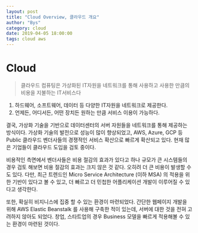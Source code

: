 ```yaml
---
layout: post
title: "Cloud Overview, 클라우드 개요"
author: "Bys"
category: cloud
date: 2019-04-05 18:00:00
tags: cloud aws
---
```


# Cloud
> 클라우드 컴퓨팅은 가상화된 IT자원을 네트워크를 통해 사용하고 사용한 만큼의 비용을 지불하는 IT서비스다
1. 하드웨어, 소프트웨어, 데이터 등 다양한 IT자원을 네트워크로 제공한다.
2. 언제든, 어디서든, 어떤 장치든 원하는 만큼 서비스 이용이 가능하다.

결국, 가상화 기술을 기반으로 데이터센터의 서버 자원들을 네트워크를 통해 제공하는 방식이다. 가상화 기술의 발전으로 성능이 많이 향상되었고,
AWS, Azure, GCP 등 Public 클라우드 벤더사들의 경쟁적인 서비스 확산으로 빠르게 확산되고 있다. 현재 많은 기업들이 클라우드 도입을 검토 중이다.

비용적인 측면에서 벤더사들은 비용 절감의 효과가 있다고 하나 규모가 큰 시스템들의 경우 검토 해보면 비용 절감의 효과는 크지 않은 것 같다. 오히려 더 큰 비용이 발생할 수도 있다.
다만, 최근 트렌드인 Micro Service Architecture (이하 MSA) 의 적용을 위한 기반이 있다고 볼 수 있고, 더 빠르고 더 민첩한 어플리케이션 개발이 이루어질 수 있다고 생각한다.

또한, 확실히 비지니스에 집중 할 수 있는 환경이 마련되었다. 간단한 웹페이지 개발을 위해 AWS Elastic Beanstalk 를 사용해 구축한 적이 있는데, 서버에 대한 것을 전혀 고려하지 않아도 되었다.
창업, 스타트업의 경우 Business 모델을 빠르게 적용해볼 수 있는 환경이 마련된 것이다.
